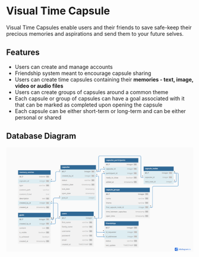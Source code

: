 # Visual Time Capsule
Visual Time Capsules enable users and their friends to save safe-keep their precious memories and aspirations and send them to your future selves.

## Features
 - Users can create and manage accounts
 - Friendship system meant to encourage capsule sharing
 - Users can create time capsules containing their **memories - text, image, video or audio files**
 - Users can create groups of capsules around a common theme
 - Each capsule or group of capsules can have a goal associated with it that can be marked as completed upon opening the capsule
 - Each capsule can be either short-term or long-term and can be either personal or shared

## Database Diagram
![DB Diagram](https://github.com/bogiplump/Visual-Time-Capsule/blob/main/database%20diagram.png)
